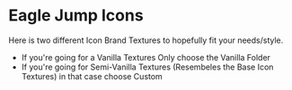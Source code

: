 # Eagle Jump Icons
Here is two different Icon Brand Textures to hopefully fit your needs/style.

- If you're going for a Vanilla Textures Only choose the Vanilla Folder
- If you're going for Semi-Vanilla Textures (Resembeles the Base Icon Textures) in that case choose Custom